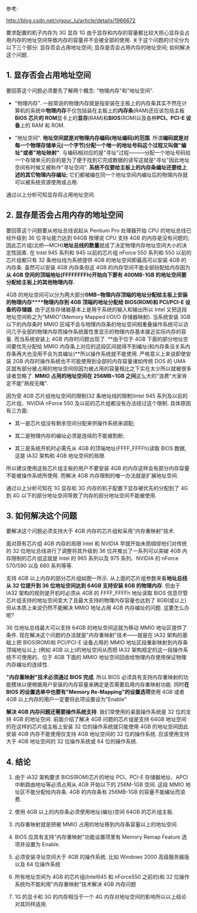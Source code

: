 参考:

http://blog.csdn.net/vigour_lu/article/details/1966672

要求配置的机子内存为 3G 显存 1G 由于显存和内存的容量都比较大担心显存会占用内存的地址空间导致内存的容量并不会被全部的使用. 关于这个问题的讨论分为以下三个部分: 显存否会占用地址空间; 显存是否会占用内存的地址空间; 如何解决这个问题.

## 1. 显存否会占用地址空间

要回答这个问题必须要先了解两个概念: "物理内存"和"地址空间".

- "物理内存". 一般常说的物理内存就是指安装在主板上的内存条其实不然在计算机的系统中**物理内存**不仅包括装在主板上的**内存条**(RAM)还应该包括主板**BIOS 芯片的 ROM**显卡上的**显存**(RAM)和**BIOS**(ROM)以及各种**PCI、PCI-E 设备**上的 RAM 和 ROM.

- "地址空间". **地址空间就是对物理内存编码(地址编码)的范围**. 所谓**编码就是对每一个物理存储单元(一个字节)分配一个唯一的地址号码这个过程又叫做"编址"或者"地址映射"**. 与编码相对应的是"寻址"过程———分配一个地址号码给一个存储单元的目的是为了便于找到它完成数据的读写这就是"寻址"因此地址空间有时候又被称作"寻址空间". **系统不仅要给主板上的内存条编址还要给上述的其它物理内存编址**; 它们都被编在同一个地址空间内编址后的物理内存就可以被系统资源使用或占用.

通过以上分析可知显存将占用地址空间.

## 2. 显存是否会占用内存的地址空间

要回答这个问题要从地址总线说起从 Pentium Pro 处理器开始 CPU 的地址总线已经升级到 36 位寻址能力达到 64GB 按理说 CPU 支持 4GB 的内存是没有问题的; 因此芯片组(北桥—MCH)**地址总线的数量**就成了决定物理内存地址空间大小的决定性因素. 在 Intel 945 系列和 945 以前的芯片组 nForce 550 系列和 550 以前的芯片组都只有 32 条地址线为系统提供 4GB 的地址空间即最高可以安装 4GB 的内存条. 虽然可以安装 4GB 内存条但这 4GB 的内存空间不能全部纷配给内存因为**从 4GB 空间的顶端地址(FFFFFFFFh)开始向下要有 400MB-1GB 的地址空间要分配给主板上的其他物理内存**.

4GB 的地址空间可以分为两大部分**0MB~物理内存顶端的地址分配给主板上安装的物理内存****物理内存到 4GB 顶端的地址分配给 BIOS(ROM)和 PCI/PCI-E 设备的存储器**. 由于这些存储器基本上是用于系统的输入和输出所以 Intel 又把这段地址空间称之为"MMIO"(Memory Mapped I/OI/O 存储器映射). 当系统安装 3GB 以下的内存条时 MMIO 区域不会与物理内存条的地址空间相重叠操作系统可以访问几乎全部的物理内存而操作系统属性里显示的物理内存基本接近实际内存的容量. 而当系统安装上 4GB 内存时问题出现了. **由于位于 4GB 下面的部分地址空间要优先分配给 MMIO 内存条上对应的这段区间就得不到编址(和内存条没关系内存条再大也没用不会为其编址)**所以操作系统就不能使用. 严格意义上来说即使安装 2GB 内存时操作系统也不可能使用到全部的内存容量诸如传统 DOS 的 UMA 区就有部分被占用的地址空间但因为被占用的容量相比之下实在太少所以就被很多读者忽略了. **MMIO 占用的地址空间在 256MB~1GB 之间**这么大的"浪费"大家肯定不能"熟视无睹".

因为受 4GB 芯片组地址空间的限制(32 条地址线的限制)Intel 945 系列及以前的芯片组、NVIDIA nForce 550 及以前的芯片组都没有办法绕过这个限制. 具体原因有三方面:

- 其一是芯片组没有剩余空间分配来供操作系统来调配;

- 其二是物理内存的编址必须是连续的不能被割断;

- 其三是系统开机时必需先从 4GB 的顶端地址(FFFF_FFFFh)读取 BIOS 数据, 这是 IA32 架构和 4GB 地址空间的局限.

所以建议使用这些芯片组主板的用户不要安装 4GB 的内存这样会有部分内存容量不能被操作系统所使用. 而解决 4GB 内存限制的唯一办法就是扩展地址空间.

通过以上分析可知在 1G 显存和 3G 内存的机子配置下显存被优先的分配到了 4G 到 4G 以下的部分地址空间导致了内存的部分地址空间不能被使用.

## 3. 如何解决这个问题

要解决这个问题必须支持大于 4GB 内存的芯片组和采用"内存重映射"技术.

面对原有芯片组 4GB 内存的局限 Intel 和 NVIDIA 早就开始未雨绸缪他们对传统的 32 位地址总线进行了调整将其升级到 36 位并推出了一系列可以突破 4GB 内存限制的芯片组这就是 Intel 的 965 系列以及 975 系列、NVIDIA 的 nForce 570/590 以及 680 系列等等.

支持 4GB 以上内存的部分芯片组如图一所示.  从上面的芯片组参数来看**地址总线从 32 位提升到 36 位地址空间达到 64GB 支持安装 8GB 的物理内存**. 但由于 IA32 架构的规则是开机时必须从 4GB 的 FFFF_FFFFh 地址读取 BIOS 信息尽管芯片组支持的地址空间变大了且最大支持的物理内存容量也达到了 8GB(或以上)但从本质上来说仍然不能解决 MMIO 地址占用 4GB 内存编址的问题. 这要怎么办呢?

36 位地址总线最大可以支持 64GB 的地址空间这就为移动 MMIO 地址区提供了条件. 现在解决这个问题的办法就是"内存重映射"技术——就是在 IA32 架构的基础上把 BIOS(ROM)和 PCI/PCI-E 设备占用的 MMIO 地址区段重新映射到内存条顶端地址以上 (例如 4GB 以上)的地址空间从而把 IA32 架构规定的这一段操作系统不可使用的、位于 4GB 下面的 MMIO 地址空间回收给物理内存使用保证物理内存编址的连续性.

**"内存重映射"技术必须通过 BIOS 完成**. 所以 BIOS 必须具有支持内存重映射的功能模块以便根据用户安装的内存容量来确定是否需要启用内存重映射功能. 同时**在 BIOS 的设置选单中也要有"Memory Re-Mapping"的设置选项**使用 4GB 或者 4GB 以上内存的用户一定要将此项设置设为"Enable"

**解决 4GB 内存问题还需要操作系统支持**. 我们常使用的桌面操作系统是 32 位的支持 4GB 的地址空间. 前面介绍了解决 4GB 问题的芯片组是支持 64GB 地址空间的在这样的芯片组主板上安装 32 位的操作系统就只能使用 4GB 的地址空间因此安装 4GB 内存不能使用仅支持 4GB 地址空间的 32 位的操作系统. 应该使用支持大于 4GB 地址空间的 32 位操作系统或 64 位的操作系统.

## 4. 结论

1. 由于 iA32 架构要求 BIOS(ROM)芯片的地址 PCI、PCI-E 存储器地址、APCI 中断路由地址等必须占用从 4GB 开始以下的 256M-1GB 空间. 这段 MMIO 地址区不能分配给内存条. 4GB 的内存条有 256MB-1GB 的容量不能编址而浪费.

2. 使用 4GB 以上的内存条必须使用地址(编址)空间 64GB 的芯片组主板.

3. 内存重映射就是把被 MMIO 占用的地址移到内存条容量以上的地址空间.

4. BIOS 应具有支持"内存重映射"功能设置项里有 Memory Remap Feature 选项并设置为 Enable.

5. 必须安装寻址空间大于 4GB 的操作系统. 比如 Windows 2000 高级服务器版以及 64 位操作系统

6. 所有地址空间为 4GB 的芯片组(Intel945 和 nForce550 之前的)和 32 位操作系统均不能利用"内存重映射"技术解决 4GB 内存问题

7. 1G 的显卡和 3G 的内存相当于一个 4G 内存对地址空间的影响所以以上结论对其同样适用.